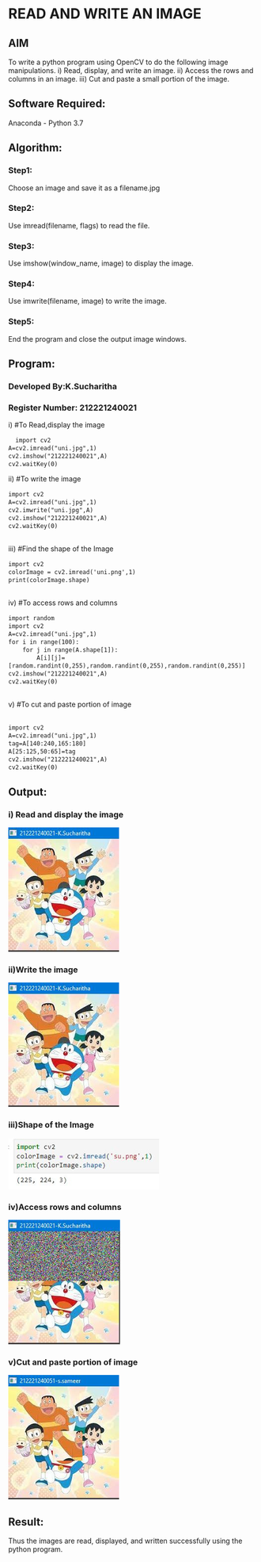 # READ AND WRITE AN IMAGE
## AIM
To write a python program using OpenCV to do the following image manipulations.
i) Read, display, and write an image.
ii) Access the rows and columns in an image.
iii) Cut and paste a small portion of the image.

## Software Required:
Anaconda - Python 3.7
## Algorithm:
### Step1:
Choose an image and save it as a filename.jpg
### Step2:
Use imread(filename, flags) to read the file.
### Step3:
Use imshow(window_name, image) to display the image.
### Step4:
Use imwrite(filename, image) to write the image.
### Step5:
End the program and close the output image windows.
## Program:
### Developed By:K.Sucharitha
### Register Number: 212221240021
i) #To Read,display the image
```
  import cv2
A=cv2.imread("uni.jpg",1)
cv2.imshow("212221240021",A)
cv2.waitKey(0)

```
ii) #To write the image
```
import cv2
A=cv2.imread("uni.jpg",1)
cv2.imwrite("uni.jpg",A)
cv2.imshow("212221240021",A)
cv2.waitKey(0)


```
iii) #Find the shape of the Image
```python3
import cv2
colorImage = cv2.imread('uni.png',1)
print(colorImage.shape)


```
iv) #To access rows and columns
```python3
import random
import cv2
A=cv2.imread("uni.jpg",1)
for i in range(100):
    for j in range(A.shape[1]):
        A[i][j]=[random.randint(0,255),random.randint(0,255),random.randint(0,255)]
cv2.imshow("212221240021",A)
cv2.waitKey(0)


```
v) #To cut and paste portion of image
```python3

import cv2
A=cv2.imread("uni.jpg",1)
tag=A[140:240,165:180]
A[25:125,50:65]=tag
cv2.imshow("212221240021",A)
cv2.waitKey(0)

```

## Output:

### i) Read and display the image

![output](https://github.com/Sucharithachowdary/Read-and-Write-Image/blob/main/di1.JPG?raw=true)
### ii)Write the image

![output](https://github.com/Sucharithachowdary/Read-and-Write-Image/blob/main/di2.JPG?raw=true)

### iii)Shape of the Image

![output](https://github.com/Sucharithachowdary/Read-and-Write-Image/blob/main/di3.JPG?raw=true)

### iv)Access rows and columns
![output](https://github.com/Sucharithachowdary/Read-and-Write-Image/blob/main/di4.JPG?raw=true)

### v)Cut and paste portion of image
![output](https://github.com/Sucharithachowdary/Read-and-Write-Image/blob/main/di5.JPG?raw=true)
## Result:
Thus the images are read, displayed, and written successfully using the python program.


